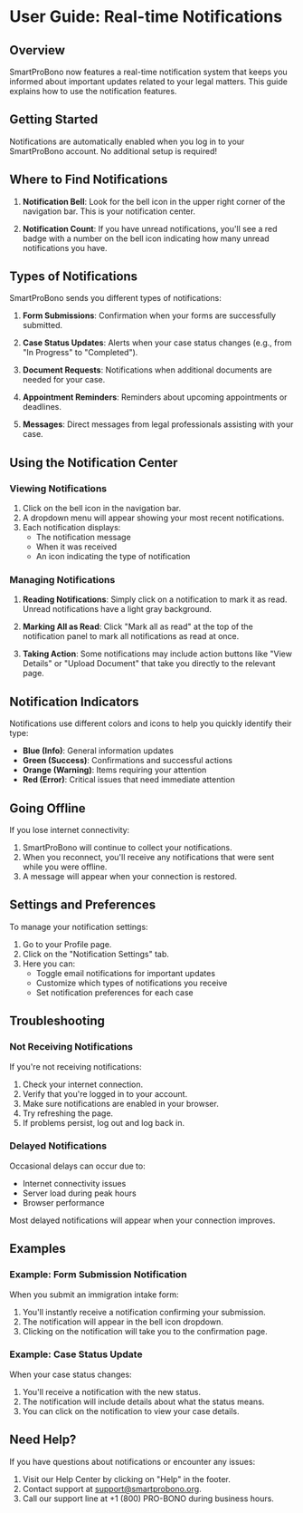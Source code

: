 # User Guide: Real-time Notifications

## Overview

SmartProBono now features a real-time notification system that keeps you informed about important updates related to your legal matters. This guide explains how to use the notification features.

## Getting Started

Notifications are automatically enabled when you log in to your SmartProBono account. No additional setup is required!

## Where to Find Notifications

1. **Notification Bell**: Look for the bell icon in the upper right corner of the navigation bar. This is your notification center.

2. **Notification Count**: If you have unread notifications, you'll see a red badge with a number on the bell icon indicating how many unread notifications you have.

## Types of Notifications

SmartProBono sends you different types of notifications:

1. **Form Submissions**: Confirmation when your forms are successfully submitted.

2. **Case Status Updates**: Alerts when your case status changes (e.g., from "In Progress" to "Completed").

3. **Document Requests**: Notifications when additional documents are needed for your case.

4. **Appointment Reminders**: Reminders about upcoming appointments or deadlines.

5. **Messages**: Direct messages from legal professionals assisting with your case.

## Using the Notification Center

### Viewing Notifications

1. Click on the bell icon in the navigation bar.
2. A dropdown menu will appear showing your most recent notifications.
3. Each notification displays:
   - The notification message
   - When it was received
   - An icon indicating the type of notification

### Managing Notifications

1. **Reading Notifications**: Simply click on a notification to mark it as read. Unread notifications have a light gray background.

2. **Marking All as Read**: Click "Mark all as read" at the top of the notification panel to mark all notifications as read at once.

3. **Taking Action**: Some notifications may include action buttons like "View Details" or "Upload Document" that take you directly to the relevant page.

## Notification Indicators

Notifications use different colors and icons to help you quickly identify their type:

- **Blue (Info)**: General information updates
- **Green (Success)**: Confirmations and successful actions
- **Orange (Warning)**: Items requiring your attention
- **Red (Error)**: Critical issues that need immediate attention

## Going Offline

If you lose internet connectivity:

1. SmartProBono will continue to collect your notifications.
2. When you reconnect, you'll receive any notifications that were sent while you were offline.
3. A message will appear when your connection is restored.

## Settings and Preferences

To manage your notification settings:

1. Go to your Profile page.
2. Click on the "Notification Settings" tab.
3. Here you can:
   - Toggle email notifications for important updates
   - Customize which types of notifications you receive
   - Set notification preferences for each case

## Troubleshooting

### Not Receiving Notifications

If you're not receiving notifications:

1. Check your internet connection.
2. Verify that you're logged in to your account.
3. Make sure notifications are enabled in your browser.
4. Try refreshing the page.
5. If problems persist, log out and log back in.

### Delayed Notifications

Occasional delays can occur due to:

- Internet connectivity issues
- Server load during peak hours
- Browser performance

Most delayed notifications will appear when your connection improves.

## Examples

### Example: Form Submission Notification

When you submit an immigration intake form:

1. You'll instantly receive a notification confirming your submission.
2. The notification will appear in the bell icon dropdown.
3. Clicking on the notification will take you to the confirmation page.

### Example: Case Status Update

When your case status changes:

1. You'll receive a notification with the new status.
2. The notification will include details about what the status means.
3. You can click on the notification to view your case details.

## Need Help?

If you have questions about notifications or encounter any issues:

1. Visit our Help Center by clicking on "Help" in the footer.
2. Contact support at support@smartprobono.org.
3. Call our support line at +1 (800) PRO-BONO during business hours. 